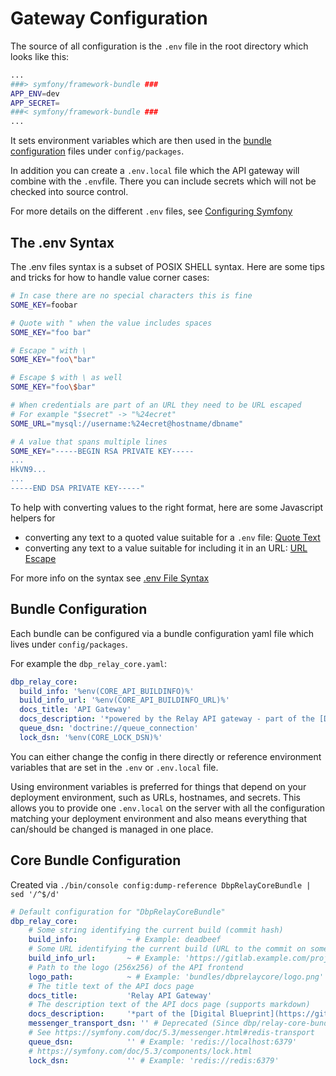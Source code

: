 # Gateway Configuration

The source of all configuration is the `.env` file in the root directory which
looks like this:

```bash
...
###> symfony/framework-bundle ###
APP_ENV=dev
APP_SECRET=
###< symfony/framework-bundle ###
...
```

It sets environment variables which are then used in the [bundle configuration](#bundle-configuration) files under `config/packages`.

In addition you can create a `.env.local` file which the API gateway will
combine with the `.env`file. There you can include secrets which will not be
checked into source control.

For more details on the different `.env` files, see [
Configuring Symfony
](https://symfony.com/doc/current/configuration.html)

## The .env Syntax

The .env files syntax is a subset of POSIX SHELL syntax. Here are some tips and
tricks for how to handle value corner cases:

```bash
# In case there are no special characters this is fine
SOME_KEY=foobar

# Quote with " when the value includes spaces
SOME_KEY="foo bar"

# Escape " with \
SOME_KEY="foo\"bar"

# Escape $ with \ as well
SOME_KEY="foo\$bar"

# When credentials are part of an URL they need to be URL escaped
# For example "$secret" -> "%24ecret"
SOME_URL="mysql://username:%24ecret@hostname/dbname"

# A value that spans multiple lines
SOME_KEY="-----BEGIN RSA PRIVATE KEY-----
...
HkVN9...
...
-----END DSA PRIVATE KEY-----"
```

<script>
function _quote() {
    prompt('Quoted String', '"' + prompt('Input').replace(/\\/g, '\\\\').replace(/"/g, '\\"').replace(/\$/g, '\\$') + '"');
}

function _urlescape() {
    prompt('URL Encoded Result', encodeURIComponent(prompt('Input')));
}
</script>

To help with converting values to the right format, here are some Javascript helpers for

* converting any text to a quoted value suitable for a `.env` file: <a href="#" onclick="event.preventDefault(); _quote();">Quote Text</a>
* converting any text to a value suitable for including it in an URL: <a href="#" onclick="event.preventDefault(); _urlescape();">URL Escape</a>

For more info on the syntax see [.env File Syntax](https://symfony.com/doc/current/configuration.html#env-file-syntax)

## Bundle Configuration

Each bundle can be configured via a bundle configuration yaml file
which lives under `config/packages`.

For example the `dbp_relay_core.yaml`:

```yaml
dbp_relay_core:
  build_info: '%env(CORE_API_BUILDINFO)%'
  build_info_url: '%env(CORE_API_BUILDINFO_URL)%'
  docs_title: 'API Gateway'
  docs_description: '*powered by the Relay API gateway - part of the [Digital Blueprint](https://gitlab.tugraz.at/dbp) project*'
  queue_dsn: 'doctrine://queue_connection'
  lock_dsn: '%env(CORE_LOCK_DSN)%'
```

You can either change the config in there directly or reference environment
variables that are set in the `.env` or `.env.local` file.

Using environment variables is preferred for things that depend on your
deployment environment, such as URLs, hostnames, and secrets. This allows you to
provide one `.env.local` on the server with all the configuration matching your
deployment environment and also means everything that can/should be changed is
managed in one place.

## Core Bundle Configuration

Created via `./bin/console config:dump-reference DbpRelayCoreBundle | sed '/^$/d'`

```yaml
# Default configuration for "DbpRelayCoreBundle"
dbp_relay_core:
    # Some string identifying the current build (commit hash)
    build_info:           ~ # Example: deadbeef
    # Some URL identifying the current build (URL to the commit on some git web interface)
    build_info_url:       ~ # Example: 'https://gitlab.example.com/project/-/commit/deadbeef'
    # Path to the logo (256x256) of the API frontend
    logo_path:            ~ # Example: 'bundles/dbprelaycore/logo.png'
    # The title text of the API docs page
    docs_title:           'Relay API Gateway'
    # The description text of the API docs page (supports markdown)
    docs_description:     '*part of the [Digital Blueprint](https://gitlab.tugraz.at/dbp) project*'
    messenger_transport_dsn: '' # Deprecated (Since dbp/relay-core-bundle 0.1.20: Use "queue_dsn" instead.)
    # See https://symfony.com/doc/5.3/messenger.html#redis-transport
    queue_dsn:            '' # Example: 'redis://localhost:6379'
    # https://symfony.com/doc/5.3/components/lock.html
    lock_dsn:             '' # Example: 'redis://redis:6379'
```